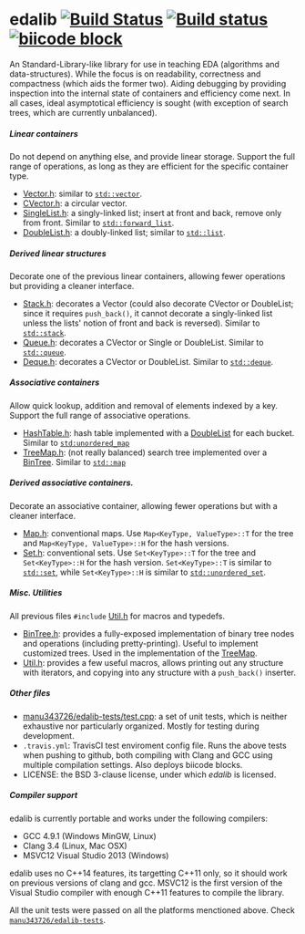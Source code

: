 edalib [![Build Status](https://travis-ci.org/Manu343726/edalib.svg?branch=master)](https://travis-ci.org/Manu343726/edalib) [![Build status](https://ci.appveyor.com/api/projects/status/v4dbxm56knv6eyr8?svg=true)](https://ci.appveyor.com/project/Manu343726/edalib) [![biicode block](http://img.shields.io/badge/manu343726%2Fedalib-STABLE%3A%202-yellow.svg)](https://www.biicode.com/manu343726/manu343726/edalib/master)
======

An Standard-Library-like library for use in teaching EDA (algorithms and data-structures). While the focus is on readability, correctness and compactness (which aids the former two). Aiding debugging by providing inspection into the internal state of containers and efficiency come next. In all cases, ideal asymptotical efficiency is sought (with exception of search trees, which are currently unbalanced).

##### Linear containers

Do not depend on anything else, and provide linear storage. Support the full range of operations, as long as they are efficient for the specific container type.

* [Vector.h](https://github.com/Manu343726/edalib/blob/master/src/Vector.h): similar to [`std::vector`](http://en.cppreference.com/w/cpp/container/vector).
* [CVector.h](https://github.com/Manu343726/edalib/blob/master/src/CVector.h): a circular vector.
* [SingleList.h](https://github.com/Manu343726/edalib/blob/master/src/SingleList.h): a singly-linked list; insert at front and back, remove only from front. Similar to [`std::forward_list`](http://en.cppreference.com/w/cpp/container/forward_list).
* [DoubleList.h](https://github.com/Manu343726/edalib/blob/master/src/DoubleList.h): a doubly-linked list; similar to [`std::list`](http://en.cppreference.com/w/cpp/container/list).

##### Derived linear structures

Decorate one of the previous linear containers, allowing fewer operations but providing a cleaner interface.

* [Stack.h](https://github.com/Manu343726/edalib/blob/master/src/Stack.h): decorates a Vector (could also decorate CVector or DoubleList; since it requires ```push_back()```, it cannot decorate a singly-linked list unless the lists' notion of front and back is reversed). Similar to [`std::stack`](http://en.cppreference.com/w/cpp/container/stack).
* [Queue.h](https://github.com/Manu343726/edalib/blob/master/src/Queue.h): decorates a CVector or Single or DoubleList. Similar to [`std::queue`](http://en.cppreference.com/w/cpp/container/queue).
* [Deque.h](https://github.com/Manu343726/edalib/blob/master/src/Deque.h): decorates a CVector or DoubleList. Similar to [`std::deque`](http://en.cppreference.com/w/cpp/container/deque).

##### Associative containers

Allow quick lookup, addition and removal of elements indexed by a key. Support the full range of associative operations.

* [HashTable.h](https://github.com/Manu343726/edalib/blob/master/src/HashTable.h): hash table implemented with a [DoubleList](https://github.com/Manu343726/edalib/blob/master/src/DoubleList.h) for each bucket. Similar to [`std:unordered_map`](http://en.cppreference.com/w/cpp/container/unordered_map)
* [TreeMap.h](https://github.com/Manu343726/edalib/blob/master/src/TreeMap.h): (not really balanced) search tree implemented over a [BinTree](https://github.com/Manu343726/edalib/blob/master/src/BinTree.h). Similar to [`std::map`](http://en.cppreference.com/w/cpp/container/map)

##### Derived associative containers.

Decorate an associative container, allowing fewer operations but with a cleaner interface.

* [Map.h](https://github.com/Manu343726/edalib/blob/master/src/Map.h): conventional maps. Use ```Map<KeyType, ValueType>::T``` for the tree and ```Map<KeyType, ValueType>::H``` for the hash versions.
* [Set.h](https://github.com/Manu343726/edalib/blob/master/src/Set.h): conventional sets. Use ```Set<KeyType>::T``` for the tree and ```Set<KeyType>::H``` for the hash version. ```Set<KeyType>::T``` is similar to [`std::set`](http://en.cppreference.com/w/cpp/container/set), while `Set<KeyType>::H` is similar to [`std::unordered_set`](http://en.cppreference.com/w/cpp/container/unordered_set).

##### Misc. Utilities

All previous files ```#include``` [Util.h](https://github.com/Manu343726/edalib/blob/master/src/Util.h) for macros and typedefs.

* [BinTree.h](https://github.com/Manu343726/edalib/blob/master/src/BinTree.h): provides a fully-exposed implementation of binary tree nodes and operations (including pretty-printing). Useful to implement customized trees. Used in the implementation of the [TreeMap](https://github.com/Manu343726/edalib/blob/master/src/TreeMap.h).
* [Util.h](https://github.com/Manu343726/edalib/blob/master/src/Util.h): provides a few useful macros, allows printing out any structure with iterators, and copying into any structure with a ```push_back()``` inserter.

##### Other files

* [manu343726/edalib-tests/test.cpp](https://github.com/Manu343726/edalib/blob/master/blocks/manu343726/edalib-tests/test.cpp): a set of unit tests, which is neither exhaustive nor particularly organized. Mostly for testing during development.
* `.travis.yml`: TravisCI test enviroment config file. Runs the above tests when pushing to github, both compiling with Clang and GCC using multiple compilation settings. Also deploys biicode blocks.
* LICENSE: the BSD 3-clause license, under which *edalib* is licensed.

##### Compiler support

edalib is currently portable and works under the following compilers:

 - GCC 4.9.1 (Windows MinGW, Linux)
 - Clang 3.4 (Linux, Mac OSX)
 - MSVC12 Visual Studio 2013 (Windows)

edalib uses no C++14 features, its targetting C++11 only, so it should work on previous versions of clang and gcc. MSVC12 is the first version of the Visual Studio compiler with enough C++11 features to compile the library.

All the unit tests were passed on all the platforms menctioned above. Check [`manu343726/edalib-tests`](https://www.biicode.com/manu343726/manu343726/edalib-tests/master).
